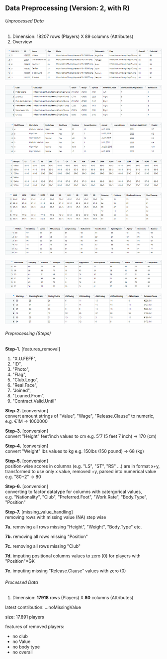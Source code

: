 ## Data Preprocessing (Version: 2, with R)

###### Unprocessed Data
1. Dimension: 18207 rows (Players) X 89 columns (Attributes)  
2. Overview  
  
![f-1.png](f-1.png) 
  
![f-2.png](f-2.png) 
  
![f-3.png](f-3.png) 
  
![f-4.png](f-4.png) 
  
![f-5.png](f-5.png) 
  
![f-6.png](f-6.png) 
  
![f-7.png](f-7.png) 
  
![f-8.png](f-8.png) 
  

###### Preprocessing (Steps)
**Step-1.** [features_removal]  
  
1. "X.U.FEFF",  
2. "ID",  
3. "Photo",  
4. "Flag",  
5. "Club.Logo",  
6. "Real.Face",  
7. "Joined",  
8. "Loaned.From",  
9. "Contract.Valid.Until"  
  
**Step-2.** [conversion]  
convert amount strings of "Value", "Wage", "Release.Clause" to numeric, e.g. €1M -> 1000000  
  
**Step-3.** [conversion]  
convert "Height" feet'inch values to cm e.g. 5'7 (5 feet 7 inch) -> 170 (cm)

**Step-4.** [conversion]  
convert "Weight" lbs values to kg e.g. 150lbs (150 pound) -> 68 (kg)  
  
**Step-5.** [conversion]  
position-wise  scores in columns (e.g. "LS", "ST", "RS" ...) are in format x+y,  
transformed to use only x value, removed +y, parsed into numerical value e.g. "80+2" -> 80  
  
**Step-6.** [conversion]  
converting to factor datatype for columns with catergorical values,  
e.g. "Nationality", "Club", "Preferred.Foot", "Work.Rate", "Body.Type", "Position"  
  
**Step-7.** [missing_value_handling]  
removing rows with missing value (NA) step wise  
  
**7a.** removing all rows missing "Height", "Weight", "Body.Type" etc.  
  
**7b.** removing all rows missing "Position"  
  
**7c.** removing all rows missing "Club"  
  
**7d.** imputing positional columns values to zero (0) for players with "Position"=GK  
  
**7e.** imputing missing "Release.Clause" values with zero (0)  
  
  
  
###### Processed Data  
1. Dimension: **17918** rows (Players) X **80** columns (Attributes)
  
  
  
latest contribution: ...noMissingValue

size: 17.891 players

features of removed players:
* no club
* no Value
* no body type
* no overall
